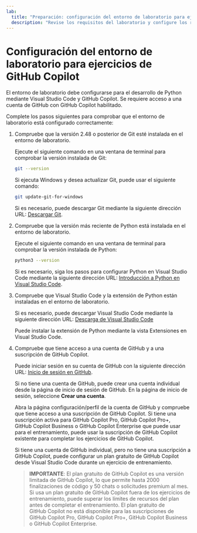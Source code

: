 ```yaml
---
lab:
  title: "Preparación: configuración del entorno de laboratorio para ejercicios de GitHub\_Copilot (Python)"
  description: "Revise los requisitos del laboratorio y configure los recursos antes de iniciar los ejercicios de GitHub\_Copilot."
---
```


# Configuración del entorno de laboratorio para ejercicios de GitHub Copilot

El entorno de laboratorio debe configurarse para el desarrollo de Python mediante Visual Studio Code y GitHub Copilot. Se requiere acceso a una cuenta de GitHub con GitHub Copilot habilitado.

Complete los pasos siguientes para comprobar que el entorno de laboratorio está configurado correctamente:

1. Compruebe que la versión 2.48 o posterior de Git esté instalada en el entorno de laboratorio.

    Ejecute el siguiente comando en una ventana de terminal para comprobar la versión instalada de Git:

    ```bash
    git --version
    ```

    Si ejecuta Windows y desea actualizar Git, puede usar el siguiente comando:

    ```bash
    git update-git-for-windows
    ```

    Si es necesario, puede descargar Git mediante la siguiente dirección URL: <a href="https://git-scm.com/downloads" target="_blank">Descargar Git</a>.

1. Compruebe que la versión más reciente de Python está instalada en el entorno de laboratorio.

    Ejecute el siguiente comando en una ventana de terminal para comprobar la versión instalada de Python:

    ```bash
    python3 --version
    ```

    Si es necesario, siga los pasos para configurar Python en Visual Studio Code mediante la siguiente dirección URL: <a href="https://code.visualstudio.com/docs/python/python-tutorial" target="_blank">Introducción a Python en Visual Studio Code</a>.

1. Compruebe que Visual Studio Code y la extensión de Python están instaladas en el entorno de laboratorio.

    Si es necesario, puede descargar Visual Studio Code mediante la siguiente dirección URL: <a href="https://code.visualstudio.com/download" target="_blank">Descarga de Visual Studio Code</a>

    Puede instalar la extensión de Python mediante la vista Extensiones en Visual Studio Code.

1. Compruebe que tiene acceso a una cuenta de GitHub y a una suscripción de GitHub Copilot.

    Puede iniciar sesión en su cuenta de GitHub con la siguiente dirección URL: <a href="https://github.com/login" target="_blank">Inicio de sesión en GitHub</a>.

    Si no tiene una cuenta de GitHub, puede crear una cuenta individual desde la página de inicio de sesión de GitHub. En la página de inicio de sesión, seleccione **Crear una cuenta**.

    Abra la página configuración/perfil de la cuenta de GitHub y compruebe que tiene acceso a una suscripción de GitHub Copilot. Si tiene una suscripción activa para GitHub Copilot Pro, GitHub Copilot Pro+, GitHub Copilot Business o GitHub Copilot Enterprise que puede usar para el entrenamiento, puede usar la suscripción de GitHub Copilot existente para completar los ejercicios de GitHub Copilot.

    Si tiene una cuenta de GitHub individual, pero no tiene una suscripción a GitHub Copilot, puede configurar un plan gratuito de GitHub Copilot desde Visual Studio Code durante un ejercicio de entrenamiento.

    > **IMPORTANTE**: El plan gratuito de GitHub Copilot es una versión limitada de GitHub Copilot, lo que permite hasta 2000 finalizaciones de código y 50 chats o solicitudes premium al mes. Si usa un plan gratuito de GitHub Copilot fuera de los ejercicios de entrenamiento, puede superar los límites de recursos del plan antes de completar el entrenamiento. El plan gratuito de GitHub Copilot no está disponible para las suscripciones de GitHub Copilot Pro, GitHub Copilot Pro+, GitHub Copilot Business o GitHub Copilot Enterprise.
